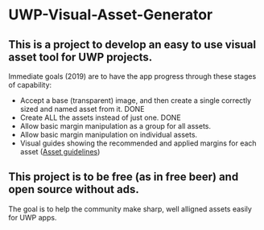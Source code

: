 # UWP-Visual-Asset-Generator

## This is a project to develop an easy to use visual asset tool for UWP projects.

Immediate goals (2019) are to have the app progress through these stages of capability:
- Accept a base (transparent) image, and then create a single correctly sized and named asset from it. DONE
- Create ALL the assets instead of just one. DONE
- Allow basic margin manipulation as a group for all assets.
- Allow basic margin manipulation on individual assets.
- Visual guides showing the recommended and applied margins for each asset ([Asset guidelines](https://docs.microsoft.com/en-us/windows/uwp/design/style/app-icons-and-logos))


## This project is to be free (as in free beer) and open source without ads.

The goal is to help the community make sharp, well alligned assets easily for UWP apps.
